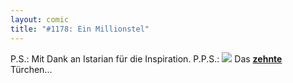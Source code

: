 ```yaml
---
layout: comic
title: "#1178: Ein Millionstel"
---
```


P.S.: Mit Dank an Istarian für die Inspiration.
P.P.S.:
<a href="http://www.fonflatter.de/advent08"><img src="http://www.fonflatter.de/adv08/kaefer.jpg"></a>
Das <a href="http://www.fonflatter.de/advent08"><strong>zehnte</strong></a> Türchen...

